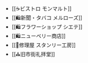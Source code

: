 - [[☕ビストロ モンマルト]]
- [[🛍️新聞・タバコ メルローズ]]
- [[🛍️フラワーショップ シエテ]]
- [[🛍️ニューベリー商店]]
- [[🧰修理屋 スタンリー工房]]
- [[⛪旧市街礼拝堂]]
